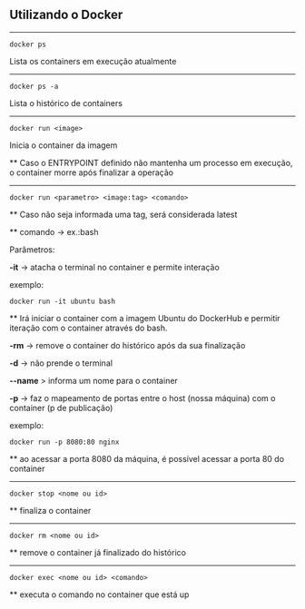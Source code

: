 ## Utilizando o Docker

----

```docker ps```

 Lista os containers em execução atualmente

 ----
 ```docker ps -a```

 Lista o histórico de containers

 ----

 ```docker run <image>```

Inicia o container da imagem 

** Caso o ENTRYPOINT definido não mantenha um processo em execução, o container morre após finalizar a operação

----
```docker run <parametro> <image:tag> <comando>```

** Caso não seja informada uma tag, será considerada latest

** comando -> ex.:bash

Parâmetros:

**-it** -> atacha o terminal no container e permite interação 

exemplo:

```docker run -it ubuntu bash```

** Irá iniciar o container com a imagem Ubuntu do DockerHub e permitir iteração com o container através do bash. 

**-rm** -> remove o container do histórico após da sua finalização

**-d** -> não prende o terminal

**--name** > informa um nome para o container

**-p** -> faz o mapeamento de portas entre o host (nossa máquina) com o container  (p de publicação)

exemplo:

```docker run -p 8080:80 nginx```

** ao acessar a porta 8080 da máquina, é possível acessar a porta 80 do container

-------

```docker stop <nome ou id>```

** finaliza o container

-----

```docker rm <nome ou id>```

** remove o container já finalizado do histórico 

-----

```docker exec <nome ou id> <comando>```

** executa o comando no container que está up




